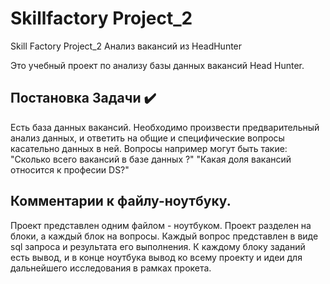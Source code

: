 # Skillfactory Project_2
Skill Factory Project_2 Анализ вакансий из HeadHunter

Это учебный проект по анализу базы данных вакансий Head Hunter. 

## Постановка Задачи ✔️
Есть база данных вакансий.
Необходимо произвести предварительный анализ данных,
и ответить на общие и специфические вопросы касательно данных в ней.
Вопросы например могут быть такие:
"Сколько всего вакансий в базе данных ?"
"Какая доля вакансий относится к професии DS?"

## Комментарии к файлу-ноутбуку.
Проект представлен одним файлом - ноутбуком.
Проект разделен на блоки, а каждый блок на вопросы.
Каждый вопрос представлен в виде sql запроса 
и результата его выполнения.
К каждому блоку заданий есть вывод,
и в конце ноутбука вывод ко всему проекту 
и идеи для дальнейшего исследования в рамках прокета.
